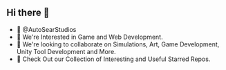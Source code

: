 ## Hi there 👋

- 👋 @AutoSearStudios
- 👀 We're Interested in Game and Web Development.
- 💞️ We're looking to collaborate on Simulations, Art, Game Development, Unity Tool Development and More.
- 👀 Check Out our Collection of Interesting and Useful Starred Repos.
